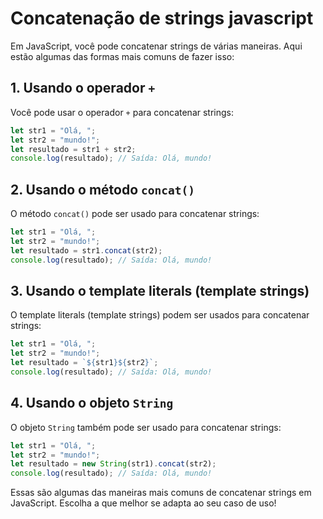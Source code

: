 # Concatenação de strings javascript

Em JavaScript, você pode concatenar strings de várias maneiras. Aqui estão algumas das formas mais comuns de fazer isso:

## 1. Usando o operador `+`

Você pode usar o operador `+` para concatenar strings:

```javascript
let str1 = "Olá, ";
let str2 = "mundo!";
let resultado = str1 + str2;
console.log(resultado); // Saída: Olá, mundo!
```

## 2. Usando o método `concat()`

O método `concat()` pode ser usado para concatenar strings:

```javascript
let str1 = "Olá, ";
let str2 = "mundo!";
let resultado = str1.concat(str2);
console.log(resultado); // Saída: Olá, mundo!
```

## 3. Usando o template literals (template strings)

O template literals (template strings) podem ser usados para concatenar strings:

```javascript
let str1 = "Olá, ";
let str2 = "mundo!";
let resultado = `${str1}${str2}`;
console.log(resultado); // Saída: Olá, mundo! 
```

## 4. Usando o objeto `String`

O objeto `String` também pode ser usado para concatenar strings:

```javascript
let str1 = "Olá, ";
let str2 = "mundo!";
let resultado = new String(str1).concat(str2);
console.log(resultado); // Saída: Olá, mundo!
```

Essas são algumas das maneiras mais comuns de concatenar strings em JavaScript. Escolha a que melhor se adapta ao seu caso de uso!
